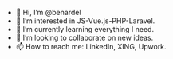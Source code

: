 - 👋 Hi, I’m @benardel
- 👀 I’m interested in JS-Vue.js-PHP-Laravel.
- 🌱 I’m currently learning everything I need.
- 💞️ I’m looking to collaborate on new ideas.
- 📫 How to reach me: LinkedIn, XING, Upwork.

<!---
benardel/benardel is a ✨ special ✨ repository because its `README.md` (this file) appears on your GitHub profile.
You can click the Preview link to take a look at your changes.
--->

